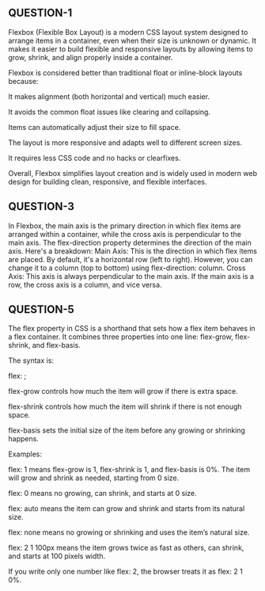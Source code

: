 
## QUESTION-1
Flexbox (Flexible Box Layout) is a modern CSS layout system designed to arrange items in a container, even when their size is unknown or dynamic. It makes it easier to build flexible and responsive layouts by allowing items to grow, shrink, and align properly inside a container.

Flexbox is considered better than traditional float or inline-block layouts because:

It makes alignment (both horizontal and vertical) much easier.

It avoids the common float issues like clearing and collapsing.

Items can automatically adjust their size to fill space.

The layout is more responsive and adapts well to different screen sizes.

It requires less CSS code and no hacks or clearfixes.

Overall, Flexbox simplifies layout creation and is widely used in modern web design for building clean, responsive, and flexible interfaces.






## QUESTION-3
In Flexbox, the main axis is the primary direction in which flex items are arranged within a container, while the cross axis is perpendicular to the main axis. The flex-direction property determines the direction of the main axis. Here's a breakdown: Main Axis: This is the direction in which flex items are placed. By default, it's a horizontal row (left to right). However, you can change it to a column (top to bottom) using flex-direction: column. Cross Axis: This axis is always perpendicular to the main axis. If the main axis is a row, the cross axis is a column, and vice versa.


## QUESTION-5
The flex property in CSS is a shorthand that sets how a flex item behaves in a flex container. It combines three properties into one line: flex-grow, flex-shrink, and flex-basis.

The syntax is:

flex: <flex-grow> <flex-shrink> <flex-basis>;

flex-grow controls how much the item will grow if there is extra space.

flex-shrink controls how much the item will shrink if there is not enough space.

flex-basis sets the initial size of the item before any growing or shrinking happens.

Examples:

flex: 1 means flex-grow is 1, flex-shrink is 1, and flex-basis is 0%. The item will grow and shrink as needed, starting from 0 size.

flex: 0 means no growing, can shrink, and starts at 0 size.

flex: auto means the item can grow and shrink and starts from its natural size.

flex: none means no growing or shrinking and uses the item’s natural size.

flex: 2 1 100px means the item grows twice as fast as others, can shrink, and starts at 100 pixels width.

If you write only one number like flex: 2, the browser treats it as flex: 2 1 0%.